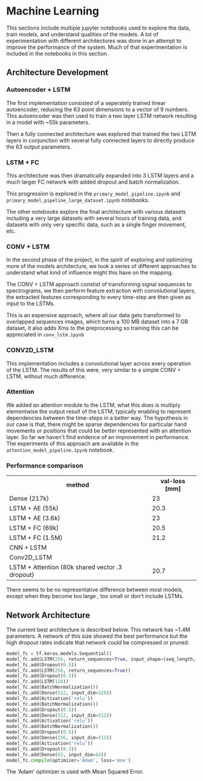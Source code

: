 # Machine Learning
This sections include multiple jupyter notebooks used to explore the data, train models, and understand qualities of the models. A lot of experimentation with different architectures was done in an attempt to improve the performance of the system. Much of that experimentation is included in the notebooks in this section.

## Architecture Development
### Autoencoder + LSTM
The first implementation consisted of a seperately trained linear autoencoder, reducing the 63 point dimensions to a vector of 9 numbers. This autoencoder was then used to train a two layer LSTM network resulting in a model with ~55k parameters.

Then a fully connected architecture was explored that trained the two LSTM layers in conjunction with several fully connected layers to directly produce the 63 output parameters.

### LSTM + FC
This architecture was then dramatically expanded into 3 LSTM layers and a much larger FC network with added dropout and batch normalization.

This progression is explored in the `primary_model_pipeline.ipynb` and `primary_model_pipeline_large_dataset.ipynb` notebooks.

The other notebooks explore the final architecture with various datasets including a very large datasets with several hours of training data, and datasets with only very specific data, such as a single finger movement, etc.

### CONV + LSTM
In the second phase of the project, in the spirit of exploring and optimizing more of the models architecture, we took a series of different approaches to understand what kind of influence might this have on the mapping.

The CONV + LSTM approach constist of transforming signal sequences to spectrograms, we then perform feature extraction with convolutional layers, the extracted features corresponding to every time-step are then given as input to the LSTMs. 

This is an expensive approach, where all our data gets transformed to overlapped sequences images, which turns a 100 MB dataset into a 7 GB dataset, it also adds Xms to the preprocessing so training 
this can be appreciated in `conv_lstm.ipynb` 

### CONV2D_LSTM
This implementation includes a convolutional layer across every operation of the LSTM. The results of this were, very similar to a simple CONV + LSTM, without much difference.

### Attention
We added an attention module to the LSTM, what this does is multiply elementwise the output result of the LSTM, typically enabling to represent dependencies between the time-steps in a better way. The hypothesis in our case is that, there might be sparse dependencies for particular hand movements or positions that could be better represented with an attention layer. So far we haven't find evidence of an improvement in performance. The experiments of this approach are available in the `attention_model_pipeline.ipynb` notebook.

### Performance comparison
<table class="tg">
  <tr>
    <th class="tg-c3ow">method</th>
    <th class="tg-0pky">val-loss [mm]<br></th>
  </tr>
  <tr>
    <td class="tg-0pky">Dense (217k)</td>
    <td class="tg-0pky">23</td>
  </tr>
  <tr>
    <td class="tg-0pky">LSTM + AE (55k)</td>
    <td class="tg-0pky">20.3</td>
  </tr>
  <tr>
    <td class="tg-0pky">LSTM + AE (3.6k)</td>
    <td class="tg-0pky">23</td>
  </tr>
  <tr>
    <td class="tg-0pky">LSTM + FC (69k)</td>
    <td class="tg-0pky">20.5</td>
  </tr>
  <tr>
    <td class="tg-0pky">LSTM + FC (1.5M)</td>
    <td class="tg-0pky">21.2<br></td>
  </tr>
  <tr>
    <td class="tg-0pky">CNN + LSTM<br></td>
    <td class="tg-0pky"></td>
  </tr>
  <tr>
    <td class="tg-0pky">Conv2D_LSTM</td>
    <td class="tg-0pky"></td>
  </tr>
  <tr>
    <td class="tg-0pky">LSTM + Attention (80k shared vector .3 dropout)</td>
    <td class="tg-0pky">20.7<br></td>
  </tr>
</table>

There seems to be no representative difference between most models, except when they become too large , too small or don't include LSTMs. 

## Network Architecture
The current best architecture is described below. This network has ~1.4M parameters. A network of this size showed the best performance but the high dropout rates indicate that network could be compressed or pruned.
```python
model_fc = tf.keras.models.Sequential()
model_fc.add(LSTM(256, return_sequences=True, input_shape=(seq_length, 8)))
model_fc.add(Dropout(0.5))
model_fc.add(LSTM(256, return_sequences=True))
model_fc.add(Dropout(0.5))
model_fc.add(LSTM(128))
model_fc.add(BatchNormalization())
model_fc.add(Dense(512, input_dim=128))
model_fc.add(Activation('relu'))
model_fc.add(BatchNormalization())
model_fc.add(Dropout(0.5))
model_fc.add(Dense(512, input_dim=512))
model_fc.add(Activation('relu'))
model_fc.add(BatchNormalization())
model_fc.add(Dropout(0.5))
model_fc.add(Dense(256, input_dim=512))
model_fc.add(Activation('relu'))
model_fc.add(Dropout(0.3))
model_fc.add(Dense(63, input_dim=64))
model_fc.compile(optimizer='Adam', loss='mse')
```

The 'Adam' optimizer is used with Mean Squared Error.
